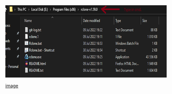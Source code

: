 <img src="assets/asset1.png" style="width:718px;height:225px;"> 


[image](https://github.com/PhantomXY/Rclone-Mounting/blob/main/assets/asset1.png)

